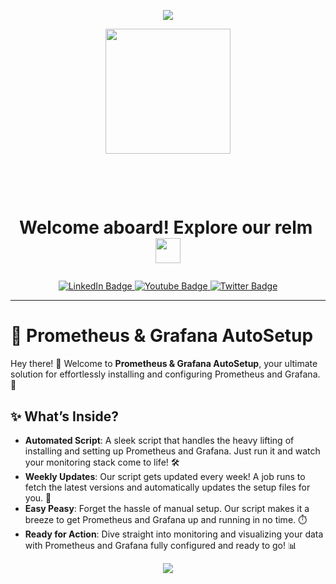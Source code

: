 <p align="center">
  <img src="https://capsule-render.vercel.app/api?type=waving&color=gradient&text=Hello!&height=100&section=header"/>
</p>

<div id="header" align="center">
  <img src="https://i.giphy.com/media/v1.Y2lkPTc5MGI3NjExYm5vaHRnaGpjbXl0M2V2ZGo4Y3E3ZDlua2tmaDZidHVyNTdyazY0NiZlcD12MV9pbnRlcm5hbF9naWZfYnlfaWQmY3Q9cw/KzJkzjggfGN5Py6nkT/giphy.gif" width="200"/>
</div>
<h1 id="header" align="center">
   &nbsp;&nbsp;<i></i><p><span class="bold">Welcome aboard! Explore our relm&nbsp; </i>
  <img src="https://media.giphy.com/media/WUlplcMpOCEmTGBtBW/giphy.gif" width="40px"/>
  </span</p>
</h1>
<div id="badges" align="center">
  <a href="https://www.linkedin.com/in/tekade-sukant-3343bb252">
    <img src="https://img.shields.io/badge/LinkedIn-blue?style=for-the-badge&logo=linkedin&logoColor=white" alt="LinkedIn Badge"/>
  </a>
  <a href="https://www.instagram.com/muschifresser/">
    <img src="https://img.shields.io/badge/Instagram-orange?style=for-the-badge&logo=Instagram&logoColor=white" alt="Youtube Badge"/>
  </a>
  <a href="https://github.com/tekadesukant">
    <img src="https://img.shields.io/badge/Portfolio-purple?style=for-the-badge&logo=Github&logoColor=white" alt="Twitter Badge"/>
  </a>
</div>

---

# 🚀 **Prometheus & Grafana AutoSetup**

Hey there! 👋 Welcome to **Prometheus & Grafana AutoSetup**, your ultimate solution for effortlessly installing and configuring Prometheus and Grafana. 🚀

## ✨ **What’s Inside?**

- **Automated Script**: A sleek script that handles the heavy lifting of installing and setting up Prometheus and Grafana. Just run it and watch your monitoring stack come to life! 🛠️
- **Weekly Updates**: Our script gets updated every week! A job runs to fetch the latest versions and automatically updates the setup files for you. 🌟
- **Easy Peasy**: Forget the hassle of manual setup. Our script makes it a breeze to get Prometheus and Grafana up and running in no time. ⏱️
- **Ready for Action**: Dive straight into monitoring and visualizing your data with Prometheus and Grafana fully configured and ready to go! 📊

<p align="center">
  <img src="https://capsule-render.vercel.app/api?type=waving&color=gradient&height=100&section=footer"/>
</p>
